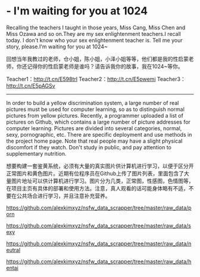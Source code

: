 # - I'm waiting for you at 1024

Recalling the teachers I taught in those years, Miss Cang, Miss Chen and Miss Ozawa and so on.They are my sex enlightenment teachers.I recall today. I don't know who your sex enlightenment teacher is. Tell me your story, please.I'm waiting for you at 1024~

回想当年我教过的老师，仓小姐，陈小姐，小泽小姐等等，他们都是我的性启蒙老师，你还记得你的性启蒙老师是谁吗？请告诉我你的故事，我在1024~等你。

Teacher1：http://t.cn/E598trl    Teacher2：http://t.cn/E5pwemi     Teacher3：http://t.cn/E5pAGSv

------------------------------------------------------------------------------------------------------------------------------------

In order to build a yellow discrimination system, a large number of real pictures must be used for computer learning, so as to distinguish normal pictures from yellow pictures. Recently, a programmer uploaded a list of pictures on Github, which contains a large number of picture addresses for computer learning. Pictures are divided into several categories, normal, sexy, pornographic, etc. There are specific deployment and use methods in the project home page. Note that real people may have a slight physical discomfort if they watch. Don't study in public, and pay attention to supplementary nutrition.

想要构建一套鉴黄系统，必须有大量的真实图片供计算机进行学习，以便于区分开正常图片和黄色图片。近期有位程序员在Github上传了图片列表，里面包含了大量图片地址可以供计算机进行学习。图片分为几类，正常图，性感图，色情图等，在项目主页有具体的部署和使用方法。注意，真人观看的话可能身体略有不适，不要在公共场合进行学习，并且注意补充营养。

https://github.com/alexkimxyz/nsfw_data_scrapper/tree/master/raw_data/porn

https://github.com/alexkimxyz/nsfw_data_scrapper/tree/master/raw_data/sexy

https://github.com/alexkimxyz/nsfw_data_scrapper/tree/master/raw_data/neutral

https://github.com/alexkimxyz/nsfw_data_scrapper/tree/master/raw_data/hentai
